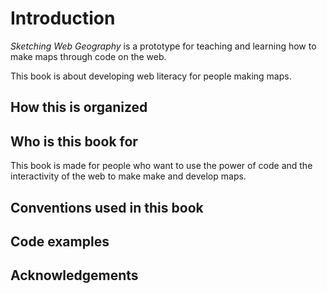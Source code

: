 Introduction
=======

*Sketching Web Geography* is a prototype for teaching and learning how to make maps through code on the web. 

This book is about developing web literacy for people making maps.

<!--This is an experiment to sketch out how geographic information systems (GIS) are changing with the development of  -->


## How this is organized


## Who is this book for
This book is made for people who want to use the power of code and the interactivity of the web to make make and develop maps. 

## Conventions used in this book


## Code examples


## Acknowledgements

